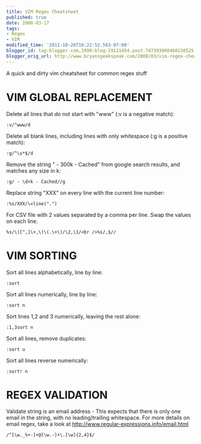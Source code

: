 ```yaml
---
title: VIM Regex Cheatsheet
published: true
date: 2008-03-17
tags:
- Regex
- VIM
modified_time: '2011-10-26T16:22:52.563-07:00'
blogger_id: tag:blogger.com,1999:blog-19111454.post-747393060460138525
blogger_orig_url: http://www.bryansgeekspeak.com/2008/03/vim-regex-cheatsheet.html
---
```


A quick and dirty vim cheatsheet for common regex stuff

# VIM GLOBAL REPLACEMENT

Delete all lines that do not start with "www" (:v is a negative match):
```vim
:v/^www/d
```

Delete all blank lines, including lines with only whitespace (:g is a positive match):
```vim
:g/^\s*$/d
```

Remove the string " - 300k - Cached" from google search results, and matches any size in k:
```vim
:g/ - \d+k - Cached//g
```

Replace string "XXX" on every line with the current line number:
```vim
:%s/XXX/\=line(".")
```

For CSV file with 2 values separated by a comma per line.  Swap the values on each line.
```vim
%s/\([^,]\+,\)\(.\+\)/\2,\1/<br />%s/,$//
```

# VIM SORTING

Sort all lines alphabetically, line by line:
```vim
:sort
```

Sort all lines numerically, line by line:
```vim
:sort n
```

Sort lines 1,2 and 3 numerically, leaving the rest alone:
```vim
:1,3sort n
```

Sort all lines, remove duplicates:
```vim
:sort u
```

Sort all lines reverse numerically:
```vim
:sort! n
```

# REGEX VALIDATION

Validate string is an email address - This expects that there is only one email in the string, with no leading/trailing whitespace.  For more details on email regex, take a look at <a href="http://www.regular-expressions.info/email.html">http://www.regular-expressions.info/email.html</a>
```vim
/^[\w._%+-]+@[\w.-]+\.[\w]{2,4}$/
```
